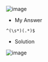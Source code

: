 ![image](https://user-images.githubusercontent.com/68887544/191000252-374414e8-5f93-45fe-869f-a6bf2bafce07.png)


- My Answer
```
^(\s*)(.*)$
```

- Solution

![image](https://user-images.githubusercontent.com/68887544/191000310-c205df77-0b9a-4be8-912a-4e9f8e8ef903.png)
